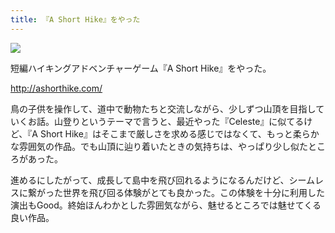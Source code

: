 ```yaml
---
title: 『A Short Hike』をやった
---
```


![](/images/2020-01-03-a-short-hike.png)

短編ハイキングアドベンチャーゲーム『A Short Hike』をやった。

<http://ashorthike.com/>

鳥の子供を操作して、道中で動物たちと交流しながら、少しずつ山頂を目指していくお話。山登りというテーマで言うと、最近やった『Celeste』に似てるけど、『A Short Hike』はそこまで厳しさを求める感じではなくて、もっと柔らかな雰囲気の作品。でも山頂に辿り着いたときの気持ちは、やっぱり少し似たところがあった。

進めるにしたがって、成長して島中を飛び回れるようになるんだけど、シームレスに繋がった世界を飛び回る体験がとても良かった。この体験を十分に利用した演出もGood。終始ほんわかとした雰囲気ながら、魅せるところでは魅せてくる良い作品。

